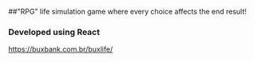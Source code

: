 ##"RPG" life simulation game where every choice affects the end result!

### Developed using React

https://buxbank.com.br/buxlife/
